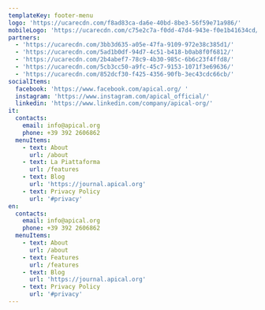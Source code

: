 ```yaml
---
templateKey: footer-menu
logo: 'https://ucarecdn.com/f8ad83ca-da6e-40bd-8be3-56f59e71a986/'
mobileLogo: 'https://ucarecdn.com/c75e2c7a-f0dd-47d4-943e-f0e1b41634cd/'
partners:
  - 'https://ucarecdn.com/3bb3d635-a05e-47fa-9109-972e38c385d1/'
  - 'https://ucarecdn.com/5ad1b0df-94d7-4c51-b418-b0ab8f0f6812/'
  - 'https://ucarecdn.com/2b4abef7-78c9-4b30-985c-6b6c23f4ffd8/'
  - 'https://ucarecdn.com/5cb3cc50-a9fc-45c7-9153-1071f3e69636/'
  - 'https://ucarecdn.com/852dcf30-f425-4356-90fb-3ec43cdc66cb/'
socialItems:
  facebook: 'https://www.facebook.com/apical.org/ '
  instagram: 'https://www.instagram.com/apical_official/'
  linkedin: 'https://www.linkedin.com/company/apical-org/'
it:
  contacts:
    email: info@apical.org
    phone: +39 392 2606862
  menuItems:
    - text: About
      url: /about
    - text: La Piattaforma
      url: /features
    - text: Blog
      url: 'https://journal.apical.org'
    - text: Privacy Policy
      url: '#privacy'
en:
  contacts:
    email: info@apical.org
    phone: +39 392 2606862
  menuItems:
    - text: About
      url: /about
    - text: Features
      url: /features
    - text: Blog
      url: 'https://journal.apical.org'
    - text: Privacy Policy
      url: '#privacy'
---
```


